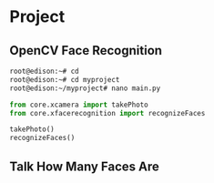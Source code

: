 # Project

## OpenCV Face Recognition

```sh
root@edison:~# cd
root@edison:~# cd myproject
root@edison:~/myproject# nano main.py 
```

```python
from core.xcamera import takePhoto
from core.xfacerecognition import recognizeFaces

takePhoto()
recognizeFaces()
```

## Talk How Many Faces Are